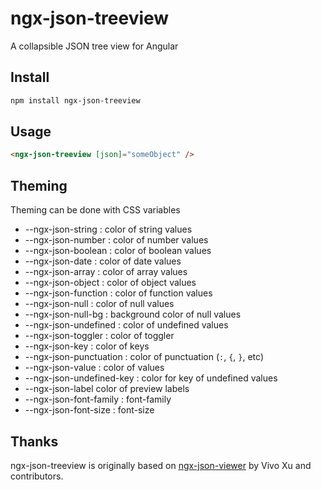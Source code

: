 # ngx-json-treeview

A collapsible JSON tree view for Angular

## Install

```bash
npm install ngx-json-treeview
```

## Usage

```html
<ngx-json-treeview [json]="someObject" />
```

## Theming

Theming can be done with CSS variables

- --ngx-json-string : color of string values
- --ngx-json-number : color of number values
- --ngx-json-boolean : color of boolean values
- --ngx-json-date : color of date values
- --ngx-json-array : color of array values
- --ngx-json-object : color of object values
- --ngx-json-function : color of function values
- --ngx-json-null : color of null values
- --ngx-json-null-bg : background color of null values
- --ngx-json-undefined : color of undefined values
- --ngx-json-toggler : color of toggler
- --ngx-json-key : color of keys
- --ngx-json-punctuation : color of punctuation (`:`, `{`, `}`, etc)
- --ngx-json-value : color of values
- --ngx-json-undefined-key : color for key of undefined values
- --ngx-json-label color of preview labels
- --ngx-json-font-family : font-family
- --ngx-json-font-size : font-size

## Thanks

ngx-json-treeview is originally based on
[ngx-json-viewer](https://github.com/hivivo/ngx-json-viewer) by Vivo Xu and contributors.
